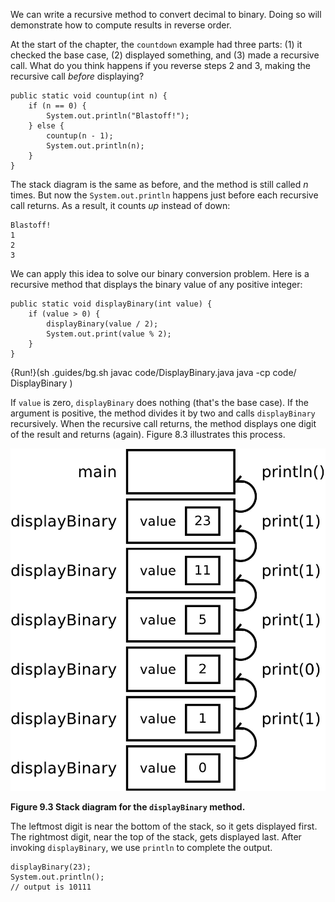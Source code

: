 We can write a recursive method to convert decimal to binary.
Doing so will demonstrate how to compute results in reverse order.

At the start of the chapter, the `countdown` example had three parts: (1) it checked the base case, (2) displayed something, and (3) made a recursive call.
What do you think happens if you reverse steps 2 and 3, making the recursive call *before* displaying?

```code
public static void countup(int n) {
    if (n == 0) {
        System.out.println("Blastoff!");
    } else {
        countup(n - 1);
        System.out.println(n);
    }
}
```

The stack diagram is the same as before, and the method is still called $n$ times.
But now the `System.out.println` happens just before each recursive call returns.
As a result, it counts *up* instead of down:

```code
Blastoff!
1
2
3
```

We can apply this idea to solve our binary conversion problem.
Here is a recursive method that displays the binary value of any positive integer:

```code
public static void displayBinary(int value) {
    if (value > 0) {
        displayBinary(value / 2);
        System.out.print(value % 2);
    }
}
```

{Run!}(sh .guides/bg.sh javac code/DisplayBinary.java java -cp code/ DisplayBinary )


If `value` is zero, `displayBinary` does nothing (that's the base case).
If the argument is positive, the method divides it by two and calls `displayBinary` recursively.
When the recursive call returns, the method displays one digit of the result and returns (again).
Figure 8.3 illustrates this process.


![Figure 9.3 Stack diagram for the `displayBinary` method.](figs/stack4.jpg)

**Figure 9.3 Stack diagram for the `displayBinary` method.**

The leftmost digit is near the bottom of the stack, so it gets displayed first.
The rightmost digit, near the top of the stack, gets displayed last.
After invoking `displayBinary`, we use `println` to complete the output.

```code
displayBinary(23);
System.out.println();
// output is 10111
```
